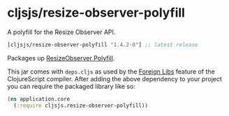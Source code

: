 # cljsjs/resize-observer-polyfill

A polyfill for the Resize Observer API.

```clojure
[cljsjs/resize-observer-polyfill "1.4.2-0"] ;; latest release
```

Packages up [ResizeObserver Polyfill](https://github.com/que-etc/resize-observer-polyfill).

This jar comes with `deps.cljs` as used by the [Foreign Libs][flibs] feature
of the ClojureScript compiler. After adding the above dependency to your project
you can require the packaged library like so:

```clojure
(ns application.core
  (:require cljsjs.resize-observer-polyfill))
```

[flibs]: https://clojurescript.org/reference/packaging-foreign-deps
